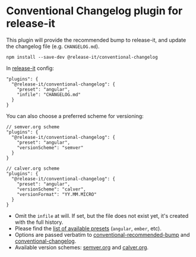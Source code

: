 # Conventional Changelog plugin for release-it

This plugin will provide the recommended bump to release-it, and update the changelog file (e.g. `CHANGELOG.md`).

```
npm install --save-dev @release-it/conventional-changelog
```

In [release-it](https://github.com/release-it/release-it) config:

```
"plugins": {
  "@release-it/conventional-changelog": {
    "preset": "angular",
    "infile": "CHANGELOG.md"
  }
}
```

You can also choose a preferred scheme for versioning:

```
// semver.org scheme
"plugins": {
  "@release-it/conventional-changelog": {
    "preset": "angular",
    "versionScheme": "semver"
  }
}

// calver.org scheme
"plugins": {
  "@release-it/conventional-changelog": {
    "preset": "angular",
    "versionScheme": "calver",
    "versionFormat": "YY.MM.MICRO"
  }
}
```

- Omit the `infile` at will. If set, but the file does not exist yet, it's created with the full history.
- Please find the
  [list of available presets](https://github.com/conventional-changelog/conventional-changelog/tree/master/packages)
  (`angular`, `ember`, etc).
- Options are passed verbatim to
  [conventional-recommended-bump](https://github.com/conventional-changelog/conventional-changelog/tree/master/packages/conventional-recommended-bump#readme)
  and
  [conventional-changelog](https://github.com/conventional-changelog/conventional-changelog/tree/master/packages/conventional-changelog#readme).
- Available version schemes: [semver.org](https://semver.org) and [calver.org](https://calver.org).
